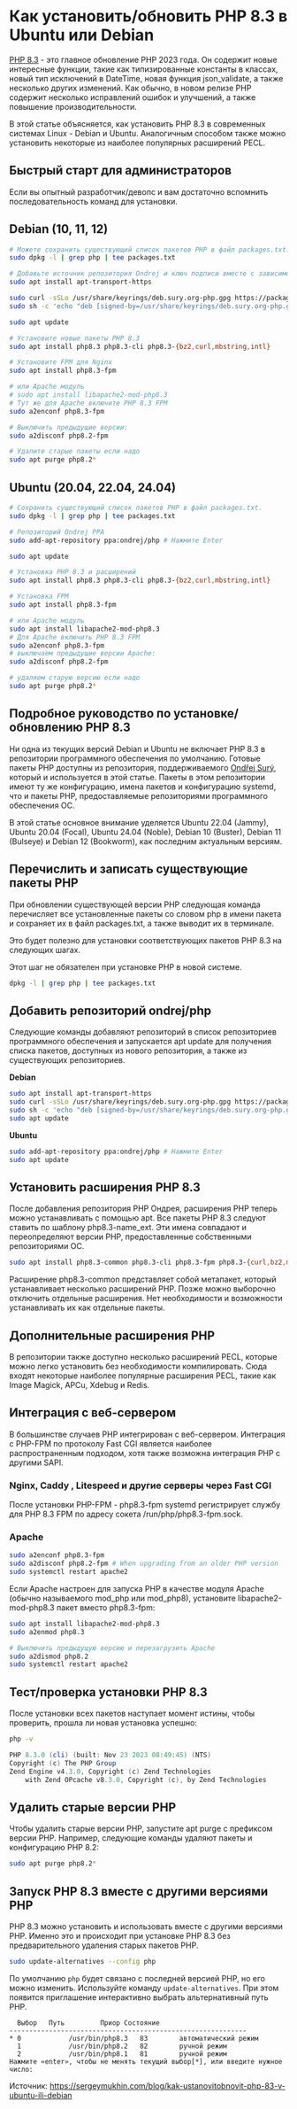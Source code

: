 # Как установить/обновить PHP 8.3 в Ubuntu или Debian

[PHP 8.3](https://sergeymukhin.com/blog/chto-novogo-v-php-83) - это главное обновление PHP 2023 года. Он содержит новые интересные функции, такие как типизированные константы в классах, новый тип исключений в DateTime, новая функция json_validate, а также несколько других изменений. Как обычно, в новом релизе PHP содержит несколько исправлений ошибок и улучшений, а также повышение производительности.

В этой статье объясняется, как установить PHP 8.3 в современных системах Linux - Debian и Ubuntu. Аналогичным способом также можно установить некоторые из наиболее популярных расширений PECL.
## Быстрый старт для администраторов

Если вы опытный разработчик/девопс и вам достаточно вспомнить последовательность команд для установки.
## Debian (10, 11, 12)
```bash
# Можете сохранить существующий список пакетов PHP в файл packages.txt.
sudo dpkg -l | grep php | tee packages.txt

# Добавьте источник репозитория Ondrej и ключ подписи вместе с зависимостями.
sudo apt install apt-transport-https

sudo curl -sSLo /usr/share/keyrings/deb.sury.org-php.gpg https://packages.sury.org/php/apt.gpg
sudo sh -c 'echo "deb [signed-by=/usr/share/keyrings/deb.sury.org-php.gpg] https://packages.sury.org/php/ $(lsb_release -sc) main" > /etc/apt/sources.list.d/php.list'

sudo apt update

# Установите новые пакеты PHP 8.3
sudo apt install php8.3 php8.3-cli php8.3-{bz2,curl,mbstring,intl}

# Установите FPM для Nginx
sudo apt install php8.3-fpm

# или Apache модуль
# sudo apt install libapache2-mod-php8.3
# Тут же для Apache включите PHP 8.3 FPM
sudo a2enconf php8.3-fpm

# Выключить предыдущие версии:
sudo a2disconf php8.2-fpm

# Удалите старые пакеты если надо
sudo apt purge php8.2*
```
## Ubuntu (20.04, 22.04, 24.04)
```bash
# Сохранить существующий список пакетов PHP в файл packages.txt.
sudo dpkg -l | grep php | tee packages.txt

# Репозиторий Ondrej PPA
sudo add-apt-repository ppa:ondrej/php # Нажмите Enter

sudo apt update

# Установка PHP 8.3 и расширений
sudo apt install php8.3 php8.3-cli php8.3-{bz2,curl,mbstring,intl}

# Установка FPM
sudo apt install php8.3-fpm

# или Apache модуль
sudo apt install libapache2-mod-php8.3
# Для Apache включить PHP 8.3 FPM
sudo a2enconf php8.3-fpm
# выключаем предыдущие версии Apache:
sudo a2disconf php8.2-fpm

# удаляем старую версию если надо
sudo apt purge php8.2*
```
## Подробное руководство по установке/обновлению PHP 8.3

Ни одна из текущих версий Debian и Ubuntu не включает PHP 8.3 в репозитории программного обеспечения по умолчанию. Готовые пакеты PHP доступны из репозитория, поддерживаемого [Ondřej Surý](https://launchpad.net/~ondrej), который и используется в этой статье. Пакеты в этом репозитории имеют ту же конфигурацию, имена пакетов и конфигурацию systemd, что и пакеты PHP, предоставляемые репозиториями программного обеспечения ОС.

В этой статье основное внимание уделяется Ubuntu 22.04 (Jammy), Ubuntu 20.04 (Focal), Ubuntu 24.04 (Noble), Debian 10 (Buster), Debian 11 (Bulseye) и Debian 12 (Bookworm), как последним актуальным версиям.
## Перечислить и записать существующие пакеты PHP

При обновлении существующей версии PHP следующая команда перечисляет все установленные пакеты со словом php в имени пакета и сохраняет их в файл packages.txt, а также выводит их в терминале.

Это будет полезно для установки соответствующих пакетов PHP 8.3 на следующих шагах.

Этот шаг не обязателен при установке PHP в новой системе.
```bash
dpkg -l | grep php | tee packages.txt
```
## Добавить репозиторий ondrej/php

Следующие команды добавляют репозиторий в список репозиториев программного обеспечения и запускается apt update для получения списка пакетов, доступных из нового репозитория, а также из существующих репозиториев.

**Debian**
```bash
sudo apt install apt-transport-https
sudo curl -sSLo /usr/share/keyrings/deb.sury.org-php.gpg https://packages.sury.org/php/apt.gpg
sudo sh -c 'echo "deb [signed-by=/usr/share/keyrings/deb.sury.org-php.gpg] https://packages.sury.org/php/ $(lsb_release -sc) main" > /etc/apt/sources.list.d/php.list'
sudo apt update
```
**Ubuntu**
```bash
sudo add-apt-repository ppa:ondrej/php # Нажмите Enter
sudo apt update
```
## Установить расширения PHP 8.3

После добавления репозитория PHP Ондрея, расширения PHP теперь можно устанавливать с помощью apt. Все пакеты PHP 8.3 следуют ставить по шаблону php8.3-name_ext. Эти имена совпадают и переопределяют версии PHP, предоставленные собственными репозиториями ОС.
```bash
sudo apt install php8.3-common php8.3-cli php8.3-fpm php8.3-{curl,bz2,mbstring,intl}
```
Расширение php8.3-common представляет собой метапакет, который устанавливает несколько расширений PHP. Позже можно выборочно отключить отдельные расширения. Нет необходимости и возможности устанавливать их как отдельные пакеты.
## Дополнительные расширения PHP

В репозитории также доступно несколько расширений PECL, которые можно легко установить без необходимости компилировать. Сюда входят некоторые наиболее популярные расширения PECL, такие как Image Magick, APCu, Xdebug и Redis.
## Интеграция с веб-сервером

В большинстве случаев PHP интегрирован с веб-сервером. Интеграция с PHP-FPM по протоколу Fast CGI является наиболее распространенным подходом, хотя также возможна интеграция PHP с другими SAPI.
### Nginx, Caddy , Litespeed и другие серверы через Fast CGI

После установки PHP-FPM - php8.3-fpm systemd регистрирует службу для PHP 8.3 FPM по адресу сокета /run/php/php8.3-fpm.sock.
### Apache
```bash
sudo a2enconf php8.3-fpm
sudo a2disconf php8.2-fpm # When upgrading from an older PHP version
sudo systemctl restart apache2
```
Если Apache настроен для запуска PHP в качестве модуля Apache (обычно называемого mod_php или mod_php8), установите libapache2-mod-php8.3 пакет вместо php8.3-fpm:
```bash
sudo apt install libapache2-mod-php8.3
sudo a2enmod php8.3

# Выключить предыдущую версию и перезагрузить Apache
sudo a2dismod php8.2 
sudo systemctl restart apache2
```
## Тест/проверка установки PHP 8.3

После установки всех пакетов наступает момент истины, чтобы проверить, прошла ли новая установка успешно:
```bash
php -v
```
```powershell
PHP 8.3.0 (cli) (built: Nov 23 2023 08:49:45) (NTS)
Copyright (c) The PHP Group
Zend Engine v4.3.0, Copyright (c) Zend Technologies
    with Zend OPcache v8.3.0, Copyright (c), by Zend Technologies
```
## Удалить старые версии PHP

Чтобы удалить старые версии PHP, запустите apt purge с префиксом версии PHP. Например, следующие команды удаляют пакеты и конфигурацию PHP 8.2:
```bash
sudo apt purge php8.2*
```
## Запуск PHP 8.3 вместе с другими версиями PHP

PHP 8.3 можно установить и использовать вместе с другими версиями PHP. Именно это и происходит при установке PHP 8.3 без предварительного удаления старых пакетов PHP.
```bash
sudo update-alternatives --config php
```
По умолчанию `php` будет связано с последней версией PHP, но его можно изменить. Используйте команду `update-alternatives`. При этом появится приглашение интерактивно выбрать альтернативный путь PHP.
```
  Выбор   Путь         Приор Состояние
------------------------------------------------------------
* 0            /usr/bin/php8.3   83        автоматический режим
  1            /usr/bin/php8.2   82        ручной режим
  2            /usr/bin/php8.1   81        ручной режим
Нажмите «enter», чтобы не менять текущий выбор[*], или введите нужное число: 
```

Источник: https://sergeymukhin.com/blog/kak-ustanovitobnovit-php-83-v-ubuntu-ili-debian
